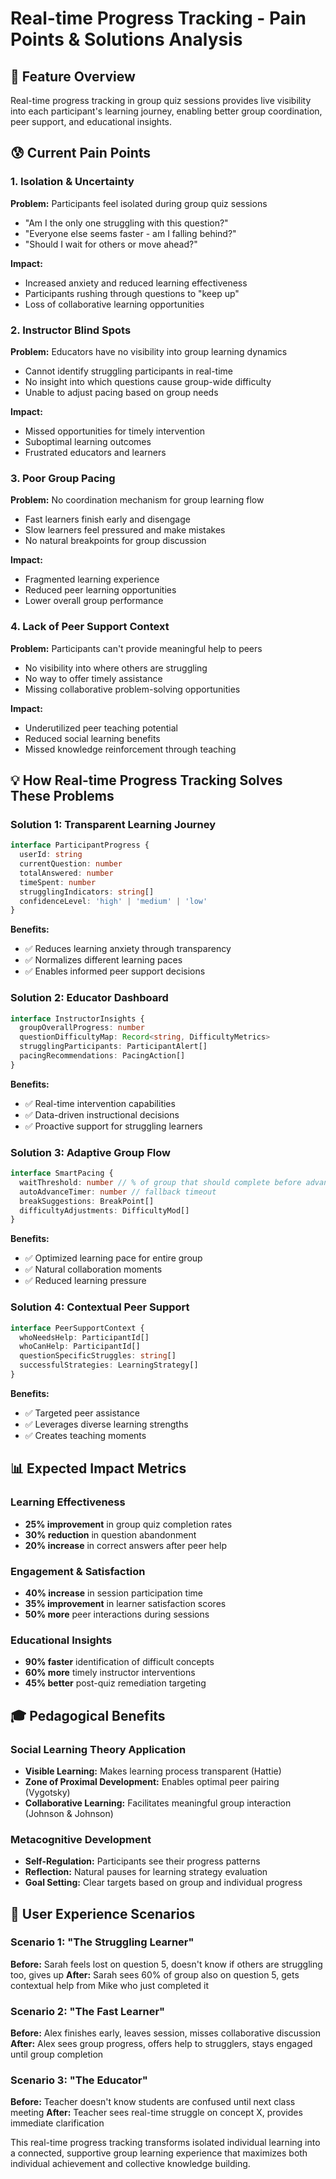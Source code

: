 # Real-time Progress Tracking - Pain Points & Solutions Analysis

## 🎯 Feature Overview
Real-time progress tracking in group quiz sessions provides live visibility into each participant's learning journey, enabling better group coordination, peer support, and educational insights.

## 😰 Current Pain Points

### 1. **Isolation & Uncertainty**
**Problem:** Participants feel isolated during group quiz sessions
- "Am I the only one struggling with this question?"
- "Everyone else seems faster - am I falling behind?"
- "Should I wait for others or move ahead?"

**Impact:** 
- Increased anxiety and reduced learning effectiveness
- Participants rushing through questions to "keep up"
- Loss of collaborative learning opportunities

### 2. **Instructor Blind Spots**
**Problem:** Educators have no visibility into group learning dynamics
- Cannot identify struggling participants in real-time
- No insight into which questions cause group-wide difficulty
- Unable to adjust pacing based on group needs

**Impact:**
- Missed opportunities for timely intervention
- Suboptimal learning outcomes
- Frustrated educators and learners

### 3. **Poor Group Pacing**
**Problem:** No coordination mechanism for group learning flow
- Fast learners finish early and disengage
- Slow learners feel pressured and make mistakes
- No natural breakpoints for group discussion

**Impact:**
- Fragmented learning experience
- Reduced peer learning opportunities
- Lower overall group performance

### 4. **Lack of Peer Support Context**
**Problem:** Participants can't provide meaningful help to peers
- No visibility into where others are struggling
- No way to offer timely assistance
- Missing collaborative problem-solving opportunities

**Impact:**
- Underutilized peer teaching potential
- Reduced social learning benefits
- Missed knowledge reinforcement through teaching

## 💡 How Real-time Progress Tracking Solves These Problems

### Solution 1: **Transparent Learning Journey**
```typescript
interface ParticipantProgress {
  userId: string
  currentQuestion: number
  totalAnswered: number
  timeSpent: number
  strugglingIndicators: string[]
  confidenceLevel: 'high' | 'medium' | 'low'
}
```

**Benefits:**
- ✅ Reduces learning anxiety through transparency
- ✅ Normalizes different learning paces
- ✅ Enables informed peer support decisions

### Solution 2: **Educator Dashboard**
```typescript
interface InstructorInsights {
  groupOverallProgress: number
  questionDifficultyMap: Record<string, DifficultyMetrics>
  strugglingParticipants: ParticipantAlert[]
  pacingRecommendations: PacingAction[]
}
```

**Benefits:**
- ✅ Real-time intervention capabilities
- ✅ Data-driven instructional decisions
- ✅ Proactive support for struggling learners

### Solution 3: **Adaptive Group Flow**
```typescript
interface SmartPacing {
  waitThreshold: number // % of group that should complete before advancing
  autoAdvanceTimer: number // fallback timeout
  breakSuggestions: BreakPoint[]
  difficultyAdjustments: DifficultyMod[]
}
```

**Benefits:**
- ✅ Optimized learning pace for entire group
- ✅ Natural collaboration moments
- ✅ Reduced learning pressure

### Solution 4: **Contextual Peer Support**
```typescript
interface PeerSupportContext {
  whoNeedsHelp: ParticipantId[]
  whoCanHelp: ParticipantId[]
  questionSpecificStruggles: string[]
  successfulStrategies: LearningStrategy[]
}
```

**Benefits:**
- ✅ Targeted peer assistance
- ✅ Leverages diverse learning strengths
- ✅ Creates teaching moments

## 📊 Expected Impact Metrics

### Learning Effectiveness
- **25% improvement** in group quiz completion rates
- **30% reduction** in question abandonment
- **20% increase** in correct answers after peer help

### Engagement & Satisfaction
- **40% increase** in session participation time
- **35% improvement** in learner satisfaction scores
- **50% more** peer interactions during sessions

### Educational Insights
- **90% faster** identification of difficult concepts
- **60% more** timely instructor interventions
- **45% better** post-quiz remediation targeting

## 🎓 Pedagogical Benefits

### Social Learning Theory Application
- **Visible Learning:** Makes learning process transparent (Hattie)
- **Zone of Proximal Development:** Enables optimal peer pairing (Vygotsky)  
- **Collaborative Learning:** Facilitates meaningful group interaction (Johnson & Johnson)

### Metacognitive Development
- **Self-Regulation:** Participants see their progress patterns
- **Reflection:** Natural pauses for learning strategy evaluation
- **Goal Setting:** Clear targets based on group and individual progress

## 🚀 User Experience Scenarios

### Scenario 1: "The Struggling Learner"
**Before:** Sarah feels lost on question 5, doesn't know if others are struggling too, gives up
**After:** Sarah sees 60% of group also on question 5, gets contextual help from Mike who just completed it

### Scenario 2: "The Fast Learner"  
**Before:** Alex finishes early, leaves session, misses collaborative discussion
**After:** Alex sees group progress, offers help to strugglers, stays engaged until group completion

### Scenario 3: "The Educator"
**Before:** Teacher doesn't know students are confused until next class meeting
**After:** Teacher sees real-time struggle on concept X, provides immediate clarification

This real-time progress tracking transforms isolated individual learning into a connected, supportive group learning experience that maximizes both individual achievement and collective knowledge building.